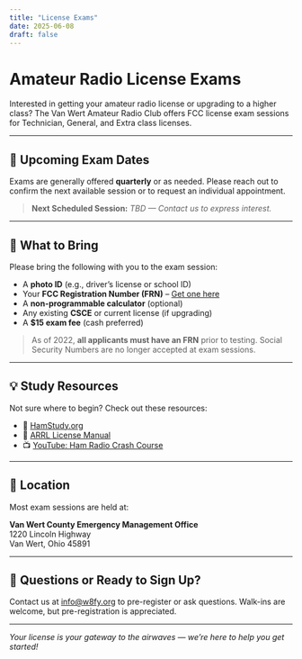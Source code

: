 ```yaml
---
title: "License Exams"
date: 2025-06-08
draft: false
---
```


# Amateur Radio License Exams

Interested in getting your amateur radio license or upgrading to a higher class? The Van Wert Amateur Radio Club offers FCC license exam sessions for Technician, General, and Extra class licenses.

---

## 📅 Upcoming Exam Dates

Exams are generally offered **quarterly** or as needed. Please reach out to confirm the next available session or to request an individual appointment.

> **Next Scheduled Session:** _TBD — Contact us to express interest._

---

## 📝 What to Bring

Please bring the following with you to the exam session:

- A **photo ID** (e.g., driver’s license or school ID)
- Your **FCC Registration Number (FRN)** – [Get one here](https://www.fcc.gov/wireless/support/universal-licensing-system-uls-resources/getting-fcc-registration-number-frn)
- A **non-programmable calculator** (optional)
- Any existing **CSCE** or current license (if upgrading)
- A **$15 exam fee** (cash preferred)

> As of 2022, **all applicants must have an FRN** prior to testing. Social Security Numbers are no longer accepted at exam sessions.

---

## 💡 Study Resources

Not sure where to begin? Check out these resources:

- 📘 [HamStudy.org](https://hamstudy.org)
- 📱 [ARRL License Manual](https://home.arrl.org/action/Store/Product-Details/productId/2003372286)
- 📺 [YouTube: Ham Radio Crash Course](https://www.youtube.com/c/HamRadioCrashCourse)

---

## 📍 Location

Most exam sessions are held at:

**Van Wert County Emergency Management Office**  
1220 Lincoln Highway  
Van Wert, Ohio 45891

---

## 📩 Questions or Ready to Sign Up?

Contact us at [info@w8fy.org](mailto:info@w8fy.org) to pre-register or ask questions. Walk-ins are welcome, but pre-registration is appreciated.

---

_Your license is your gateway to the airwaves — we’re here to help you get started!_

